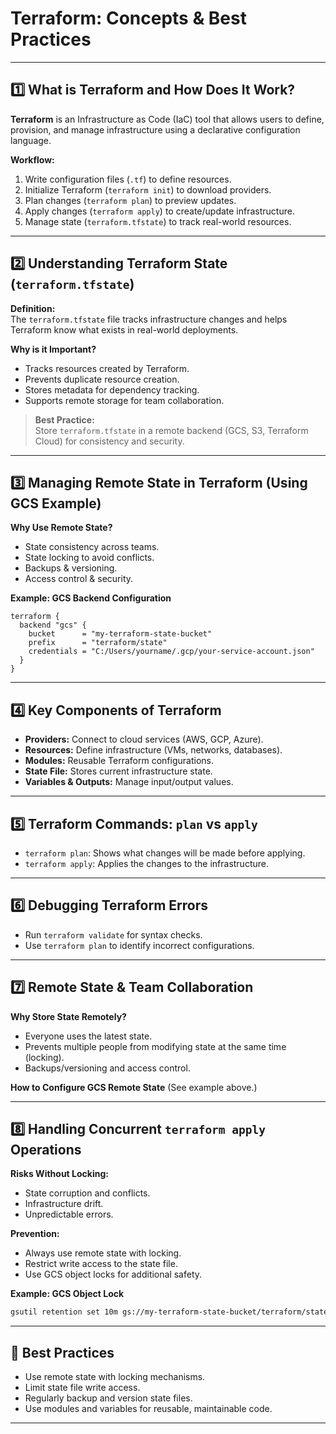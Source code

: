 # Terraform: Concepts & Best Practices

---

## 1️⃣ What is Terraform and How Does It Work?

**Terraform** is an Infrastructure as Code (IaC) tool that allows users to define, provision, and manage infrastructure using a declarative configuration language.

**Workflow:**
1. Write configuration files (`.tf`) to define resources.
2. Initialize Terraform (`terraform init`) to download providers.
3. Plan changes (`terraform plan`) to preview updates.
4. Apply changes (`terraform apply`) to create/update infrastructure.
5. Manage state (`terraform.tfstate`) to track real-world resources.

---

## 2️⃣ Understanding Terraform State (`terraform.tfstate`)

**Definition:**  
The `terraform.tfstate` file tracks infrastructure changes and helps Terraform know what exists in real-world deployments.

**Why is it Important?**
- Tracks resources created by Terraform.
- Prevents duplicate resource creation.
- Stores metadata for dependency tracking.
- Supports remote storage for team collaboration.

> **Best Practice:**  
Store `terraform.tfstate` in a remote backend (GCS, S3, Terraform Cloud) for consistency and security.

---

## 3️⃣ Managing Remote State in Terraform (Using GCS Example)

**Why Use Remote State?**
- State consistency across teams.
- State locking to avoid conflicts.
- Backups & versioning.
- Access control & security.

**Example: GCS Backend Configuration**
```hcl
terraform {
  backend "gcs" {
    bucket      = "my-terraform-state-bucket"
    prefix      = "terraform/state"
    credentials = "C:/Users/yourname/.gcp/your-service-account.json"
  }
}
```

---

## 4️⃣ Key Components of Terraform

- **Providers:** Connect to cloud services (AWS, GCP, Azure).
- **Resources:** Define infrastructure (VMs, networks, databases).
- **Modules:** Reusable Terraform configurations.
- **State File:** Stores current infrastructure state.
- **Variables & Outputs:** Manage input/output values.

---

## 5️⃣ Terraform Commands: `plan` vs `apply`

- `terraform plan`: Shows what changes will be made before applying.
- `terraform apply`: Applies the changes to the infrastructure.

---

## 6️⃣ Debugging Terraform Errors

- Run `terraform validate` for syntax checks.
- Use `terraform plan` to identify incorrect configurations.

---

## 7️⃣ Remote State & Team Collaboration

**Why Store State Remotely?**
- Everyone uses the latest state.
- Prevents multiple people from modifying state at the same time (locking).
- Backups/versioning and access control.

**How to Configure GCS Remote State**
(See example above.)

---

## 8️⃣ Handling Concurrent `terraform apply` Operations

**Risks Without Locking:**
- State corruption and conflicts.
- Infrastructure drift.
- Unpredictable errors.

**Prevention:**
- Always use remote state with locking.
- Restrict write access to the state file.
- Use GCS object locks for additional safety.
  
**Example: GCS Object Lock**
```sh
gsutil retention set 10m gs://my-terraform-state-bucket/terraform/state/terraform.tfstate
```

---

## 🚀 Best Practices

- Use remote state with locking mechanisms.
- Limit state file write access.
- Regularly backup and version state files.
- Use modules and variables for reusable, maintainable code.

---
